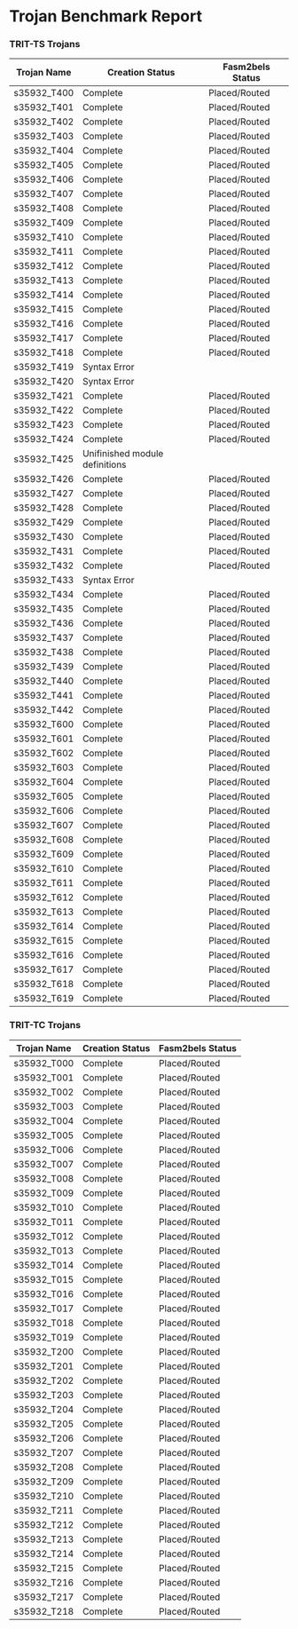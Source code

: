 # Trojan Benchmark Report

### TRIT-TS Trojans

| Trojan Name | Creation Status | Fasm2bels Status |
| ----------- | --------------- | ---------------- |
| s35932_T400 | Complete        | Placed/Routed |
| s35932_T401 | Complete        | Placed/Routed |
| s35932_T402 | Complete        | Placed/Routed |
| s35932_T403 | Complete        | Placed/Routed |
| s35932_T404 | Complete        | Placed/Routed |
| s35932_T405 | Complete        | Placed/Routed |
| s35932_T406 | Complete        | Placed/Routed |
| s35932_T407 | Complete        | Placed/Routed |
| s35932_T408 | Complete        | Placed/Routed |
| s35932_T409 | Complete        | Placed/Routed |
| s35932_T410 | Complete        | Placed/Routed |
| s35932_T411 | Complete        | Placed/Routed |
| s35932_T412 | Complete        | Placed/Routed |
| s35932_T413 | Complete        | Placed/Routed |
| s35932_T414 | Complete        | Placed/Routed |
| s35932_T415 | Complete        | Placed/Routed |
| s35932_T416 | Complete        | Placed/Routed |
| s35932_T417 | Complete        | Placed/Routed |
| s35932_T418 | Complete        | Placed/Routed |
| s35932_T419 | Syntax Error    |               |
| s35932_T420 | Syntax Error    |               |
| s35932_T421 | Complete        | Placed/Routed |
| s35932_T422 | Complete        | Placed/Routed |
| s35932_T423 | Complete        | Placed/Routed |
| s35932_T424 | Complete        | Placed/Routed |
| s35932_T425 | Unifinished module definitions|               |
| s35932_T426 | Complete        | Placed/Routed |
| s35932_T427 | Complete        | Placed/Routed |
| s35932_T428 | Complete        | Placed/Routed |
| s35932_T429 | Complete        | Placed/Routed |
| s35932_T430 | Complete        | Placed/Routed |
| s35932_T431 | Complete        | Placed/Routed |
| s35932_T432 | Complete        | Placed/Routed |
| s35932_T433 | Syntax Error    |               |
| s35932_T434 | Complete        | Placed/Routed |
| s35932_T435 | Complete        | Placed/Routed |
| s35932_T436 | Complete        | Placed/Routed |
| s35932_T437 | Complete        | Placed/Routed |
| s35932_T438 | Complete        | Placed/Routed |
| s35932_T439 | Complete        | Placed/Routed |
| s35932_T440 | Complete        | Placed/Routed |
| s35932_T441 | Complete        | Placed/Routed |
| s35932_T442 | Complete        | Placed/Routed |
| s35932_T600 | Complete        | Placed/Routed |
| s35932_T601 | Complete        | Placed/Routed |
| s35932_T602 | Complete        | Placed/Routed |
| s35932_T603 | Complete        | Placed/Routed |
| s35932_T604 | Complete        | Placed/Routed |
| s35932_T605 | Complete        | Placed/Routed |
| s35932_T606 | Complete        | Placed/Routed |
| s35932_T607 | Complete        | Placed/Routed |
| s35932_T608 | Complete        | Placed/Routed |
| s35932_T609 | Complete        | Placed/Routed |
| s35932_T610 | Complete        | Placed/Routed |
| s35932_T611 | Complete        | Placed/Routed |
| s35932_T612 | Complete        | Placed/Routed |
| s35932_T613 | Complete        | Placed/Routed |
| s35932_T614 | Complete        | Placed/Routed |
| s35932_T615 | Complete        | Placed/Routed |
| s35932_T616 | Complete        | Placed/Routed |
| s35932_T617 | Complete        | Placed/Routed |
| s35932_T618 | Complete        | Placed/Routed |
| s35932_T619 | Complete        | Placed/Routed |

### TRIT-TC Trojans

| Trojan Name   | Creation Status | Fasm2bels Status |
| -----------   | --------------- | ---------------- |
| s35932_T000   | Complete        | Placed/Routed |
| s35932_T001   | Complete        | Placed/Routed |
| s35932_T002   | Complete        | Placed/Routed |
| s35932_T003   | Complete        | Placed/Routed |
| s35932_T004   | Complete        | Placed/Routed |
| s35932_T005   | Complete        | Placed/Routed |
| s35932_T006   | Complete        | Placed/Routed |
| s35932_T007   | Complete        | Placed/Routed |
| s35932_T008   | Complete        | Placed/Routed |
| s35932_T009   | Complete        | Placed/Routed |
| s35932_T010   | Complete        | Placed/Routed |
| s35932_T011   | Complete        | Placed/Routed |
| s35932_T012   | Complete        | Placed/Routed |
| s35932_T013   | Complete        | Placed/Routed |
| s35932_T014   | Complete        | Placed/Routed |
| s35932_T015   | Complete        | Placed/Routed |
| s35932_T016   | Complete        | Placed/Routed |
| s35932_T017   | Complete        | Placed/Routed |
| s35932_T018   | Complete        | Placed/Routed |
| s35932_T019   | Complete        | Placed/Routed |
| s35932_T200   | Complete        | Placed/Routed |
| s35932_T201   | Complete        | Placed/Routed |
| s35932_T202   | Complete        | Placed/Routed |
| s35932_T203   | Complete        | Placed/Routed |
| s35932_T204   | Complete        | Placed/Routed |
| s35932_T205   | Complete        | Placed/Routed |
| s35932_T206   | Complete        | Placed/Routed |
| s35932_T207   | Complete        | Placed/Routed |
| s35932_T208   | Complete        | Placed/Routed |
| s35932_T209   | Complete        | Placed/Routed |
| s35932_T210   | Complete        | Placed/Routed |
| s35932_T211   | Complete        | Placed/Routed |
| s35932_T212   | Complete        | Placed/Routed |
| s35932_T213   | Complete        | Placed/Routed |
| s35932_T214   | Complete        | Placed/Routed |
| s35932_T215   | Complete        | Placed/Routed |
| s35932_T216   | Complete        | Placed/Routed |
| s35932_T217   | Complete        | Placed/Routed |
| s35932_T218   | Complete        | Placed/Routed |